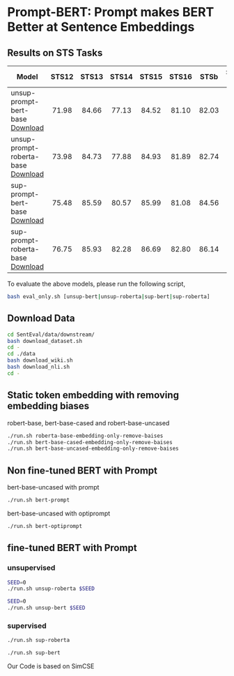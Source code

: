 # Prompt-BERT: Prompt makes BERT Better at Sentence Embeddings

    
## Results on STS Tasks

| Model                                                                                                                    | STS12 | STS13 | STS14 | STS15 | STS16 | STSb  | SICK-R | Avg.  |
|--------------------------------------------------------------------------------------------------------------------------|:-----:|:-----:|:-----:|:-----:|:-----:|:-----:|:------:|:-----:|
| unsup-prompt-bert-base  [Download](https://drive.google.com/file/d/1n9FULUIRBhmhvaSQPaOnsudb_CVZyBli/view?usp=sharing)   | 71.98 | 84.66 | 77.13 | 84.52 | 81.10 | 82.03 | 70.64  | 78.87 |
| unsup-prompt-roberta-base [Download](https://drive.google.com/file/d/16qQst04wAr_i59ZL-79CVXoivec4lZOZ/view?usp=sharing) | 73.98 | 84.73 | 77.88 | 84.93 | 81.89 | 82.74 | 69.21  | 79.34 |
| sup-prompt-bert-base [Download](https://drive.google.com/file/d/1TtqYSNeMpzQI59tqu3BNWUbnrkWB4GVm/view?usp=sharing)      | 75.48 | 85.59 | 80.57 | 85.99 | 81.08 | 84.56 | 80.52  | 81.97 |
| sup-prompt-roberta-base [Download](https://drive.google.com/file/d/123wpRkpQr3OrlRuM2ZzeId2Mc-uw3ozY/view?usp=sharing)   | 76.75 | 85.93 | 82.28 | 86.69 | 82.80 | 86.14 | 80.04  | 82.95 |
    
To evaluate the above models, please run the following script, 
```sh
bash eval_only.sh [unsup-bert|unsup-roberta|sup-bert|sup-roberta]
```
## Download Data

``` sh
cd SentEval/data/downstream/
bash download_dataset.sh
cd -
cd ./data
bash download_wiki.sh
bash download_nli.sh
cd -
```

## Static token embedding with removing embedding biases
robert-base, bert-base-cased and robert-base-uncased
```sh
./run.sh roberta-base-embedding-only-remove-baises
./run.sh bert-base-cased-embedding-only-remove-baises
./run.sh bert-base-uncased-embedding-only-remove-baises
```

## Non fine-tuned BERT with Prompt

bert-base-uncased with prompt
``` sh
./run.sh bert-prompt
```

bert-base-uncased with optiprompt
``` sh
./run.sh bert-optiprompt
```

## fine-tuned BERT with Prompt
### unsupervised

``` sh
SEED=0
./run.sh unsup-roberta $SEED
```

``` sh
SEED=0
./run.sh unsup-bert $SEED
```
### supervised

``` sh
./run.sh sup-roberta 
```

``` sh
./run.sh sup-bert
```

Our Code is based on SimCSE
